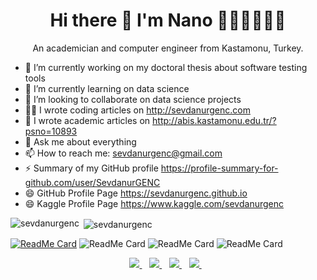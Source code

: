 

<h1 align='center'>
  Hi there 👋 I'm Nano 👩🏻‍💻👩🏻‍🏫
</h1>

<p align='center'>
  An academician and computer engineer from Kastamonu, Turkey.
 
- 🔭 I’m currently working on my doctoral thesis about software testing tools
- 🌱 I’m currently learning on data science
- 👯 I’m looking to collaborate on data science projects
- ✍🏻 I wrote coding articles on <a href="http://sevdanurgenc.com" target="_blank">http://sevdanurgenc.com</a>
- 🤔 I wrote academic articles on <a href="http://abis.kastamonu.edu.tr/?psno=10893" target="_blank">http://abis.kastamonu.edu.tr/?psno=10893</a> 
- 💬 Ask me about everything
- 📫 How to reach me: <a href="mailto:sevdanurgenc@gmail.com">sevdanurgenc@gmail.com</a>  
- ⚡ Summary of my GitHub profile <a href="https://profile-summary-for-github.com/user/SevdanurGENC" target="_blank">https://profile-summary-for-github.com/user/SevdanurGENC</a> 
- 😄 GitHub Profile Page <a href="https://sevdanurgenc.github.io" target="_blank">https://sevdanurgenc.github.io</a> 
- 😄 Kaggle Profile Page <a href="https://www.kaggle.com/sevdanurgenc" target="_blank">https://www.kaggle.com/sevdanurgenc</a>
  </p>


<p><img align="left" src="https://github-readme-stats.vercel.app/api/top-langs/?username=sevdanurgenc&layout=compact&hide=html" alt="sevdanurgenc" /></p>
<p>&nbsp;<img align="center" src="https://github-readme-stats.vercel.app/api?username=sevdanurgenc&show_icons=true" alt="sevdanurgenc" /></p>
 
<!--[![Repositories](https://sevdanurgenc-github-readme-stats.vercel.app/api/repos/?username=sevdanurgenc&top=7)](https://github.com/sevdanurgenc?tab=repositories)-->

[![ReadMe Card](https://github-readme-stats.vercel.app/api/pin/?username=SevdanurGENC&repo=PyQt5-SQLite-CRUD-Project)](https://github.com/sevdanurgenc/PyQt5-SQLite-CRUD-Project)
![ReadMe Card](https://github-readme-stats.vercel.app/api/pin/?username=SevdanurGENC&repo=Flutter-Mini-Project)
![ReadMe Card](https://github-readme-stats.vercel.app/api/pin/?username=SevdanurGENC&repo=E-Commerce-Flutter-App)
![ReadMe Card](https://github-readme-stats.vercel.app/api/pin/?username=SevdanurGENC&repo=TensorFlowTutorialBeginner)





<p align='center'>
 
 <a href="https://www.youtube.com/channel/UCOsXmclbEKgC8tMqcL_SMvQ">
    <img src="https://img.shields.io/badge/youtube-%230077B5.svg?&style=for-the-badge&logo=youtube&logoColor=white" />
  </a>&nbsp;&nbsp;
  <a href="https://www.linkedin.com/in/sevdanurgenc/">
    <img src="https://img.shields.io/badge/linkedin-%230077B5.svg?&style=for-the-badge&logo=linkedin&logoColor=white" />
  </a>&nbsp;&nbsp;
  <a href="https://instagram.com/sevdanurgenc">
    <img src="https://img.shields.io/badge/instagram-%23E4405F.svg?&style=for-the-badge&logo=instagram&logoColor=white" />        
  </a>&nbsp;&nbsp;
   <a href="https://twitter.com/sevdanurgenc">
    <img src="https://img.shields.io/badge/twitter-%23E4405F.svg?&style=for-the-badge&logo=twitter&logoColor=white" />        
  </a>&nbsp;&nbsp;
  
</p>

<!--
### Hi there 👋


**SevdanurGENC/SevdanurGENC** is a ✨ _special_ ✨ repository because its `README.md` (this file) appears on your GitHub profile.

Here are some ideas to get you started:

- 🔭 I’m currently working on ...
- 🌱 I’m currently learning ...
- 👯 I’m looking to collaborate on ...
- 🤔 I’m looking for help with ...
- 💬 Ask me about ...
- 📫 How to reach me: ...
- 😄 Pronouns: ...
- ⚡ Fun fact: ...
- https://github.githubassets.com/images/mona-whisper.gif
-->

